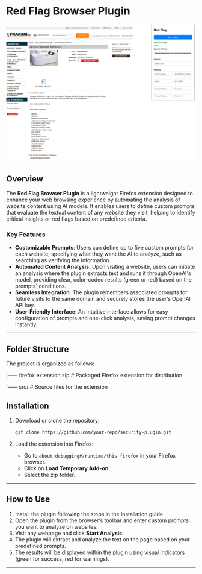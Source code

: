 # Red Flag Browser Plugin

![Red Flag Browser Plugin](./image.png)

## Overview

The **Red Flag Browser Plugin** is a lightweight Firefox extension designed to enhance your web browsing experience by automating the analysis of website content using AI models. It enables users to define custom prompts that evaluate the textual content of any website they visit, helping to identify critical insights or red flags based on predefined criteria.

### Key Features
- **Customizable Prompts**: Users can define up to five custom prompts for each website, specifying what they want the AI to analyze, such as searching as verifying the information.
- **Automated Content Analysis**: Upon visiting a website, users can initiate an analysis where the plugin extracts text and runs it through OpenAI's model, providing clear, color-coded results (green or red) based on the prompts' conditions.
- **Seamless Integration**: The plugin remembers associated prompts for future visits to the same domain and securely stores the user’s OpenAI API key.
- **User-Friendly Interface**: An intuitive interface allows for easy configuration of prompts and one-click analysis, saving prompt changes instantly.

---

## Folder Structure

The project is organized as follows:

├── firefox extension.zip # Packaged Firefox extension for distribution 

└── src/ # Source files for the extension 


## Installation

1. Download or clone the repository:
    ```bash
    git clone https://github.com/your-repo/security-plugin.git
    ```

2. Load the extension into Firefox:
    - Go to `about:debugging#/runtime/this-firefox` in your Firefox browser.
    - Click on **Load Temporary Add-on**.
    - Select the zip folder.
---

## How to Use

1. Install the plugin following the steps in the installation guide.
2. Open the plugin from the browser’s toolbar and enter custom prompts you want to analyze on websites.
3. Visit any webpage and click **Start Analysis**.
4. The plugin will extract and analyze the text on the page based on your predefined prompts.
5. The results will be displayed within the plugin using visual indicators (green for success, red for warnings).

---